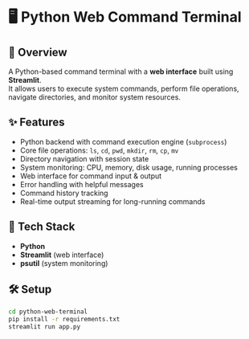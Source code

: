 # 🖥️ Python Web Command Terminal

## 📌 Overview
A Python-based command terminal with a **web interface** built using **Streamlit**.  
It allows users to execute system commands, perform file operations, navigate directories, and monitor system resources.

## ✨ Features
- Python backend with command execution engine (`subprocess`)
- Core file operations: `ls`, `cd`, `pwd`, `mkdir`, `rm`, `cp`, `mv`
- Directory navigation with session state
- System monitoring: CPU, memory, disk usage, running processes
- Web interface for command input & output
- Error handling with helpful messages
- Command history tracking
- Real-time output streaming for long-running commands

## 🚀 Tech Stack
- **Python**
- **Streamlit** (web interface)
- **psutil** (system monitoring)

## 🛠️ Setup
```bash
cd python-web-terminal
pip install -r requirements.txt
streamlit run app.py
